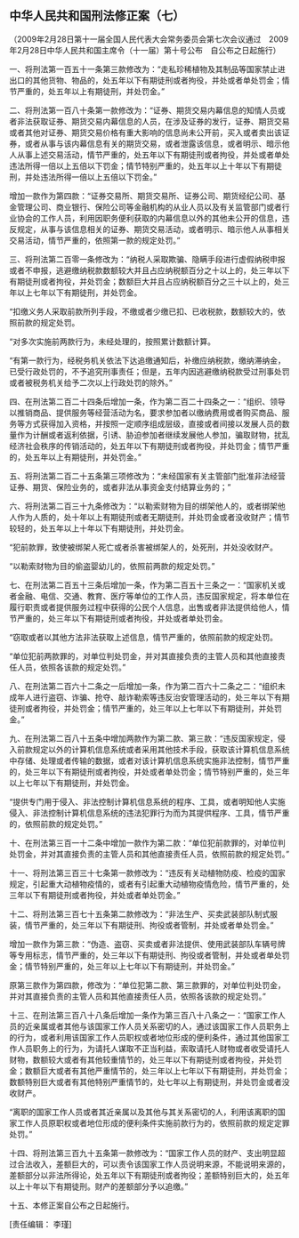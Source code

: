 中华人民共和国刑法修正案（七）
----
[](http://www.spp.gov.cn/spp/fl/201802/t20180205_364517.shtml)

（2009年2月28日第十一届全国人民代表大会常务委员会第七次会议通过　2009年2月28日中华人民共和国主席令（十一届）第十号公布　自公布之日起施行）

一、将刑法第一百五十一条第三款修改为：“走私珍稀植物及其制品等国家禁止进出口的其他货物、物品的，处五年以下有期徒刑或者拘役，并处或者单处罚金；情节严重的，处五年以上有期徒刑，并处罚金。”

二、将刑法第一百八十条第一款修改为：“证券、期货交易内幕信息的知情人员或者非法获取证券、期货交易内幕信息的人员，在涉及证券的发行，证券、期货交易或者其他对证券、期货交易价格有重大影响的信息尚未公开前，买入或者卖出该证券，或者从事与该内幕信息有关的期货交易，或者泄露该信息，或者明示、暗示他人从事上述交易活动，情节严重的，处五年以下有期徒刑或者拘役，并处或者单处违法所得一倍以上五倍以下罚金；情节特别严重的，处五年以上十年以下有期徒刑，并处违法所得一倍以上五倍以下罚金。”

增加一款作为第四款：“证券交易所、期货交易所、证券公司、期货经纪公司、基金管理公司、商业银行、保险公司等金融机构的从业人员以及有关监管部门或者行业协会的工作人员，利用因职务便利获取的内幕信息以外的其他未公开的信息，违反规定，从事与该信息相关的证券、期货交易活动，或者明示、暗示他人从事相关交易活动，情节严重的，依照第一款的规定处罚。”

三、将刑法第二百零一条修改为：“纳税人采取欺骗、隐瞒手段进行虚假纳税申报或者不申报，逃避缴纳税款数额较大并且占应纳税额百分之十以上的，处三年以下有期徒刑或者拘役，并处罚金；数额巨大并且占应纳税额百分之三十以上的，处三年以上七年以下有期徒刑，并处罚金。

“扣缴义务人采取前款所列手段，不缴或者少缴已扣、已收税款，数额较大的，依照前款的规定处罚。

“对多次实施前两款行为，未经处理的，按照累计数额计算。

“有第一款行为，经税务机关依法下达追缴通知后，补缴应纳税款，缴纳滞纳金，已受行政处罚的，不予追究刑事责任；但是，五年内因逃避缴纳税款受过刑事处罚或者被税务机关给予二次以上行政处罚的除外。”

四、在刑法第二百二十四条后增加一条，作为第二百二十四条之一：“组织、领导以推销商品、提供服务等经营活动为名，要求参加者以缴纳费用或者购买商品、服务等方式获得加入资格，并按照一定顺序组成层级，直接或者间接以发展人员的数量作为计酬或者返利依据，引诱、胁迫参加者继续发展他人参加，骗取财物，扰乱经济社会秩序的传销活动的，处五年以下有期徒刑或者拘役，并处罚金；情节严重的，处五年以上有期徒刑，并处罚金。”

五、将刑法第二百二十五条第三项修改为：“未经国家有关主管部门批准非法经营证券、期货、保险业务的，或者非法从事资金支付结算业务的；”

六、将刑法第二百三十九条修改为：“以勒索财物为目的绑架他人的，或者绑架他人作为人质的，处十年以上有期徒刑或者无期徒刑，并处罚金或者没收财产；情节较轻的，处五年以上十年以下有期徒刑，并处罚金。

“犯前款罪，致使被绑架人死亡或者杀害被绑架人的，处死刑，并处没收财产。

“以勒索财物为目的偷盗婴幼儿的，依照前两款的规定处罚。”

七、在刑法第二百五十三条后增加一条，作为第二百五十三条之一：“国家机关或者金融、电信、交通、教育、医疗等单位的工作人员，违反国家规定，将本单位在履行职责或者提供服务过程中获得的公民个人信息，出售或者非法提供给他人，情节严重的，处三年以下有期徒刑或者拘役，并处或者单处罚金。

“窃取或者以其他方法非法获取上述信息，情节严重的，依照前款的规定处罚。

“单位犯前两款罪的，对单位判处罚金，并对其直接负责的主管人员和其他直接责任人员，依照各该款的规定处罚。”

八、在刑法第二百六十二条之一后增加一条，作为第二百六十二条之二：“组织未成年人进行盗窃、诈骗、抢夺、敲诈勒索等违反治安管理活动的，处三年以下有期徒刑或者拘役，并处罚金；情节严重的，处三年以上七年以下有期徒刑，并处罚金。”

九、在刑法第二百八十五条中增加两款作为第二款、第三款：“违反国家规定，侵入前款规定以外的计算机信息系统或者采用其他技术手段，获取该计算机信息系统中存储、处理或者传输的数据，或者对该计算机信息系统实施非法控制，情节严重的，处三年以下有期徒刑或者拘役，并处或者单处罚金；情节特别严重的，处三年以上七年以下有期徒刑，并处罚金。

“提供专门用于侵入、非法控制计算机信息系统的程序、工具，或者明知他人实施侵入、非法控制计算机信息系统的违法犯罪行为而为其提供程序、工具，情节严重的，依照前款的规定处罚。”

十、在刑法第三百一十二条中增加一款作为第二款：“单位犯前款罪的，对单位判处罚金，并对其直接负责的主管人员和其他直接责任人员，依照前款的规定处罚。”

十一、将刑法第三百三十七条第一款修改为：“违反有关动植物防疫、检疫的国家规定，引起重大动植物疫情的，或者有引起重大动植物疫情危险，情节严重的，处三年以下有期徒刑或者拘役，并处或者单处罚金。”

十二、将刑法第三百七十五条第二款修改为：“非法生产、买卖武装部队制式服装，情节严重的，处三年以下有期徒刑、拘役或者管制，并处或者单处罚金。”

增加一款作为第三款：“伪造、盗窃、买卖或者非法提供、使用武装部队车辆号牌等专用标志，情节严重的，处三年以下有期徒刑、拘役或者管制，并处或者单处罚金；情节特别严重的，处三年以上七年以下有期徒刑，并处罚金。”

原第三款作为第四款，修改为：“单位犯第二款、第三款罪的，对单位判处罚金，并对其直接负责的主管人员和其他直接责任人员，依照各该款的规定处罚。”

十三、在刑法第三百八十八条后增加一条作为第三百八十八条之一：“国家工作人员的近亲属或者其他与该国家工作人员关系密切的人，通过该国家工作人员职务上的行为，或者利用该国家工作人员职权或者地位形成的便利条件，通过其他国家工作人员职务上的行为，为请托人谋取不正当利益，索取请托人财物或者收受请托人财物，数额较大或者有其他较重情节的，处三年以下有期徒刑或者拘役，并处罚金；数额巨大或者有其他严重情节的，处三年以上七年以下有期徒刑，并处罚金；数额特别巨大或者有其他特别严重情节的，处七年以上有期徒刑，并处罚金或者没收财产。

“离职的国家工作人员或者其近亲属以及其他与其关系密切的人，利用该离职的国家工作人员原职权或者地位形成的便利条件实施前款行为的，依照前款的规定定罪处罚。”

十四、将刑法第三百九十五条第一款修改为：“国家工作人员的财产、支出明显超过合法收入，差额巨大的，可以责令该国家工作人员说明来源，不能说明来源的，差额部分以非法所得论，处五年以下有期徒刑或者拘役；差额特别巨大的，处五年以上十年以下有期徒刑。财产的差额部分予以追缴。”

十五、本修正案自公布之日起施行。

[责任编辑： 李瑾]